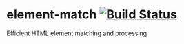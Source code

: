 # element-match [![Build Status](https://travis-ci.org/gwicke/element-match.svg?branch=master)](https://travis-ci.org/gwicke/element-match)
Efficient HTML element matching and processing
